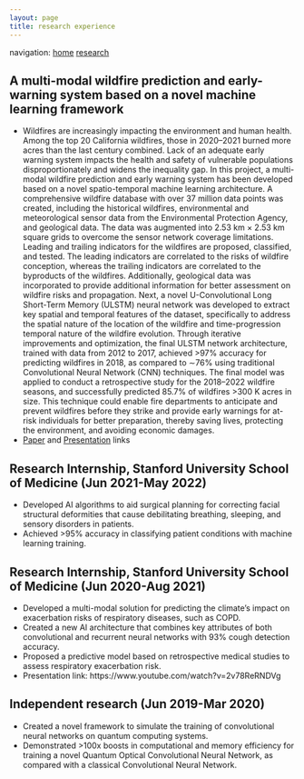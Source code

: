 ```yaml
---
layout: page
title: research experience
---
```


navigation: <a href='https://rohan-tan-bhowmik.github.io'>home</a> <a href='https://rohan-tan-bhowmik.github.io/research'>research</a>

<h2>A multi-modal wildfire prediction and early-warning system based on a novel machine learning framework</h2>
<ul>
<li>Wildfires are increasingly impacting the environment and human health. Among the top 20 California wildfires, those in 2020–2021 burned more acres than the last century combined. Lack of an adequate early warning system impacts the health and safety of vulnerable populations disproportionately and widens the inequality gap. In this project, a multi-modal wildfire prediction and early warning system has been developed based on a novel spatio-temporal machine learning architecture. A comprehensive wildfire database with over 37 million data points was created, including the historical wildfires, environmental and meteorological sensor data from the Environmental Protection Agency, and geological data. The data was augmented into 2.53 km × 2.53 km square grids to overcome the sensor network coverage limitations. Leading and trailing indicators for the wildfires are proposed, classified, and tested. The leading indicators are correlated to the risks of wildfire conception, whereas the trailing indicators are correlated to the byproducts of the wildfires. Additionally, geological data was incorporated to provide additional information for better assessment on wildfire risks and propagation. Next, a novel U-Convolutional Long Short-Term Memory (ULSTM) neural network was developed to extract key spatial and temporal features of the dataset, specifically to address the spatial nature of the location of the wildfire and time-progression temporal nature of the wildfire evolution. Through iterative improvements and optimization, the final ULSTM network architecture, trained with data from 2012 to 2017, achieved >97% accuracy for predicting wildfires in 2018, as compared to ∼76% using traditional Convolutional Neural Network (CNN) techniques. The final model was applied to conduct a retrospective study for the 2018–2022 wildfire seasons, and successfully predicted 85.7% of wildfires >300 K acres in size. This technique could enable fire departments to anticipate and prevent wildfires before they strike and provide early warnings for at-risk individuals for better preparation, thereby saving lives, protecting the environment, and avoiding economic damages.</li>
<li><a href='https://doi.org/10.1016/j.jenvman.2023.117908'>Paper</a> and <a href='https://www.youtube.com/watch?v=BrrxihmmZis'>Presentation</a> links</li>
</ul>

<h2>Research Internship, Stanford University School of Medicine (Jun 2021-May 2022)</h2>
<ul>
<li>Developed AI algorithms to aid surgical planning for correcting facial structural deformities that cause debilitating breathing, sleeping, and sensory disorders in patients.</li>
<li>Achieved >95% accuracy in classifying patient conditions with machine learning training.</li>
</ul>

<h2>Research Internship, Stanford University School of Medicine (Jun 2020-Aug 2021)</h2>
<ul>
<li>Developed a multi-modal solution for predicting the climate’s impact on exacerbation risks of respiratory diseases, such as COPD.</li>
<li>Created a new AI architecture that combines key attributes of both convolutional and recurrent neural networks with 93% cough detection accuracy.</li>
<li>Proposed a predictive model based on retrospective medical studies to assess respiratory exacerbation risk.</li>
<li>Presentation link: https://www.youtube.com/watch?v=2v78ReRNDVg</li>
</ul>

<h2>Independent research (Jun 2019-Mar 2020)</h2>
<ul>
<li>Created a novel framework to simulate the training of convolutional neural networks on quantum computing systems.</li>
<li>Demonstrated >100x boosts in computational and memory efficiency for training a novel Quantum Optical Convolutional Neural Network, as compared with a classical Convolutional Neural Network.</li>
</ul>
